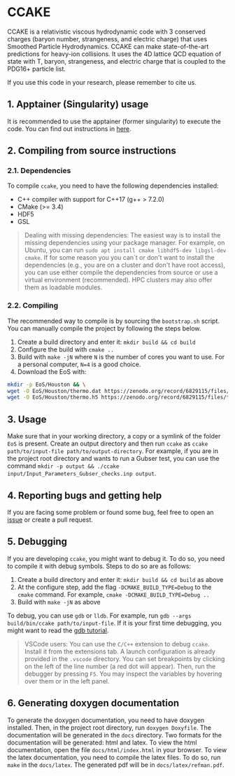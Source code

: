 # CCAKE

CCAKE is a relativistic viscous hydrodynamic code with 3 conserved charges
(baryon number, strangeness, and electric charge) that uses Smoothed Particle
Hydrodynamics. CCAKE can make state-of-the-art predictions for heavy-ion
collisions. It uses the 4D lattice QCD equation of state with T, baryon,
strangeness, and electric charge that is coupled to the PDG16+ particle
list.

If you use this code in your research, please remember to cite us.

## 1. Apptainer (Singularity) usage

It is recommended to use the apptainer (former singularity) to execute the code.
You can find out instructions in [here](apptainer/README.md).

## 2. Compiling from source instructions

### 2.1. Dependencies

To compile `ccake`, you need to have the following dependencies installed:

- C++ compiler with support for C++17 (g++ > 7.2.0)
- CMake (>= 3.4)
- HDF5
- GSL

> Dealing with missing dependencies: The easiest way is to install the missing
> dependencies using your package manager. For example, on Ubuntu, you can run
> `sudo apt install cmake libhdf5-dev libgsl-dev cmake`. If for some reason you
> you can`t or don't want to install the dependencies (e.g., you are on a
> cluster and don't have root access), you can use either compile the
> dependencies from source or use a virtual environment (recommended). HPC
> clusters may also offer them as loadable modules.

### 2.2. Compiling

The recommended way to compile is by sourcing the `bootstrap.sh` script. You can
manually compile the project by following the steps below.

1. Create a build directory and enter it: `mkdir build && cd build`
2. Configure the build with `cmake ..`
3. Build with `make -jN` where `N` is the number of cores you want to use. For
   a personal computer, `N=4` is a good choice.
4. Download the EoS with:
```bash
mkdir -p EoS/Houston && \
wget -O EoS/Houston/thermo.dat https://zenodo.org/record/6829115/files/thermo.dat?download=1 && \
wget -O EoS/Houston/thermo.h5 https://zenodo.org/record/6829115/files/thermo.h5?download=1
```

## 3. Usage

Make sure that in your working directory, a copy or a symlink of the folder
`EoS` is present. Create an output directory and then run `ccake` as
`ccake path/to/input-file path/to/output-directory`. For example, if you are
in the project root directory and wants to run a Gubser test, you can use the
command `mkdir -p output && ./ccake input/Input_Parameters_Gubser_checks.inp output`.

## 4. Reporting bugs and getting help

If you are facing some problem or found some bug, feel free to open an
[issue](https://github.com/the-nuclear-confectionery/CCAKE/issues) or create
a pull request.

## 5. Debugging

If you are developing `ccake`, you might want to debug it. To do so, you need
to compile it with debug symbols. Steps to do so are as follows:

1. Create a build directory and enter it: `mkdir build && cd build` as above
2. At the configure step, add the flag `-DCMAKE_BUILD_TYPE=Debug` to the
   `cmake` command. For example, `cmake -DCMAKE_BUILD_TYPE=Debug ..`
3. Build with `make -jN` as above

To debug, you can use `gdb` or `lldb`. For example,
run `gdb --args build/bin/ccake path/to/input-file`. If it is your first time
debugging, you might want to read the
[gdb tutorial](https://sourceware.org/gdb/onlinedocs/gdb/).

> VSCode users: You can use the `C/C++` extension to debug `ccake`. Install it
> from the extensions tab. A launch configuration is already provided in the
> `.vscode` directory. You can set breakpoints by clicking on the left of the
> line number (a red dot will appear). Then, run the debugger by pressing `F5`.
> You may inspect the variables by hovering over them or in the left panel.

## 6. Generating doxygen documentation

To generate the doxygen documentation, you need to have doxygen installed. Then,
in the project root directory, run `doxygen Doxyfile`. The documentation will
be generated in the `docs` directory. Two formats for the documentation will be
generated: html and latex. To view the html documentation, open the file
`docs/html/index.html` in your browser. To view the latex documentation, you
need to compile the latex files. To do so, run `make` in the `docs/latex`. The
generated pdf will be in `docs/latex/refman.pdf`.

